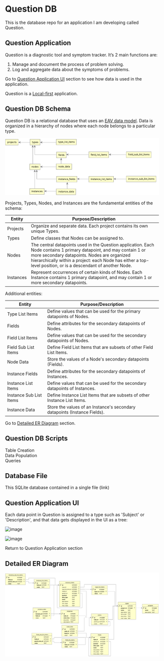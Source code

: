 # Question DB
This is the database repo for an application I am developing called Question. 

## Question Application 
Question is a diagnostic tool and symptom tracker. It’s 2 main functions are:
1. Manage and document the process of problem solving.
2. Log and aggregate data about the symptoms of problems.

Go to [Question Application UI](#question-application-ui) section to see how data is used in the application.

Question is a [Local-first](https://www.inkandswitch.com/local-first/) application.


## Question DB Schema

Question DB is a relational database that uses an [EAV data model](https://en.wikipedia.org/wiki/Entity%E2%80%93attribute%E2%80%93value_model). Data is organized in a hierarchy of nodes where each node belongs to a particular type. 

![image](https://raw.githubusercontent.com/williambendick/Question-DB/refs/heads/main/Images/erd.png)

Projects, Types, Nodes, and Instances are the fundamental entities of the schema:

| Entity | Purpose/Description |
|---|---|
| Projects | Organize and separate data. Each project contains its own unique Types.|
| Types | Define classes that Nodes can be assigned to.|
| Nodes | The central datapoints used in the Question application. Each Node contains 1 primary datapoint, and may contain 1 or more secondary datapoints. Nodes are organized hierarchically within a project: each Node has either a top-level position, or is a descendant of another Node.  |
| Instances | Represent occurrences of certain kinds of Nodes. Each Instance contains 1 primary datapoint, and may contain 1 or more secondary datapoints.|

Additional entities:

| Entity | Purpose/Description |
|---|---|
| Type List Items | Define values that can be used for the primary datapoints of Nodes.|
| Fields | Define attributes for the secondary datapoints of Nodes.|
| Field List Items | Define values that can be used for the secondary datapoints of Nodes.|
| Field Sub List Items | Define Field List Items that are subsets of other Field List Items.|
| Node Data | Store the values of a Node's secondary datapoints (Fields).|
| Instance Fields | Define attributes for the secondary datapoints of Instances.|
| Instance List Items | Define values that can be used for the secondary datapoints of Instances. |
| Instance Sub List Items | Define Instance List Items that are subsets of other Instance List Items.|
| Instance Data | Store the values of an Instance's secondary datapoints (Instance Fields).|

Go to [Detailed ER Diagram](#question-application-ui) section.

## Question DB Scripts

Table Creation  
Data Population  
Queries  

## Database File
This SQLite database contained in a single file (link)

## Question Application UI

 Each data point in Question is assigned to a type such as 'Subject' or 'Description', and that data gets displayed in the UI as a tree:

![image](https://github.com/williambendick/Question-DB/assets/41596014/070c9cf4-fafb-42bb-b05c-09b8c3554b7d)

![image](https://github.com/williambendick/Question-DB/assets/41596014/b4a785af-b145-406d-a090-cbc925581dd0)

Return to Question Application section

## Detailed ER Diagram

![image](https://raw.githubusercontent.com/williambendick/Question-DB/refs/heads/main/Images/erd-detail.png)
